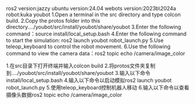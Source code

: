 ros2 version:jazzy
ubuntu version:24.04
webots version:2023b\2024a
robot:kuka youbot
1.Open a terminal in the src directory and type colcon build.
2.Copy the protos folder into this directory..../youbot/src/install/youbot/share/youbot
3.Enter the following command：source install/local_setup.bash
4.Enter the following command to start the simulation: ros2 launch youbot robot_launch.py
5.Use teleop_keyboard to control the robot movement.
6.Use the following command to view the camera data：ros2 topic echo /camera/image_color


1.在src目录下打开终端并输入colcon build
2.将protos文件夹复制到..../youbot/src/install/youbot/share/youbot
3.输入以下命令install/local_setup.bash
4.输入以下命令以启动模拟ros2 launch youbot robot_launch.py
5.使用teleop_keyboard控制机器人移动
6.输入以下命令以查看摄像头数据ros2 topic echo /camera/image_color
